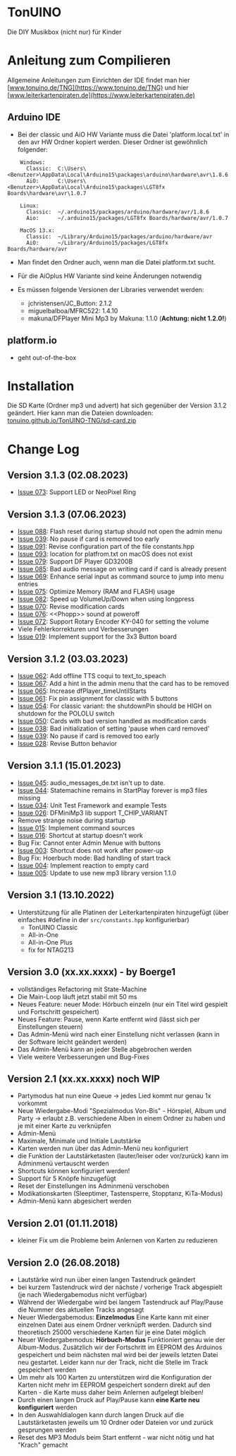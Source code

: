 # TonUINO
Die DIY Musikbox (nicht nur) für Kinder

# Anleitung zum Compilieren

Allgemeine Anleitungen zum Einrichten der IDE findet man hier [www.tonuino.de/TNG](https://www.tonuino.de/TNG) und hier [www.leiterkartenpiraten.de](https://www.leiterkartenpiraten.de)

## Arduino IDE
- Bei der classic und AiO HW Variante muss die Datei 'platform.local.txt' in den avr HW Ordner kopiert werden. Dieser Ordner ist gewöhnlich folgender:  

```
    Windows:  
      Classic:  C:\Users\<Benutzer>\AppData\Local\Arduino15\packages\arduino\hardware\avr\1.8.6
      AiO:      C:\Users\<Benutzer>\AppData\Local\Arduino15\packages\LGT8fx Boards\hardware\avr\1.0.7

    Linux:  
      Classic:  ~/.arduino15/packages/arduino/hardware/avr/1.8.6
      Aio:      ~/.arduino15/packages/LGT8fx Boards/hardware/avr/1.0.7

    MacOS 13.x:  
      Classic:  ~/Library/Arduino15/packages/arduino/hardware/avr
      AiO:      ~/Library/Arduino15/packages/LGT8fx Boards/hardware/avr
```

- Man findet den Ordner auch, wenn man die Datei platform.txt sucht.  

- Für die AiOplus HW Variante sind keine Änderungen notwendig  

- Es müssen folgende Versionen der Libraries verwendet werden:  
    - jchristensen/JC_Button: 2.1.2  
    - miguelbalboa/MFRC522: 1.4.10  
    - makuna/DFPlayer Mini Mp3 by Makuna: 1.1.0 (**Achtung: nicht 1.2.0!**)

## platform.io
- geht out-of-the-box

# Installation

Die SD Karte (Ordner mp3 und advert) hat sich gegenüber der Version 3.1.2 geändert. Hier kann man die Dateien downloaden: [tonuino.github.io/TonUINO-TNG/sd-card.zip](https://tonuino.github.io/TonUINO-TNG/sd-card.zip)

# Change Log

## Version 3.1.3 (02.08.2023)
- [Issue 073](https://github.com/tonuino/TonUINO-TNG/issues/73): Support LED or NeoPixel Ring

## Version 3.1.3 (07.06.2023)
- [Issue 088](https://github.com/tonuino/TonUINO-TNG/issues/88): Flash reset during startup should not open the admin menu
- [Issue 039](https://github.com/tonuino/TonUINO-TNG/issues/39): No pause if card is removed too early
- [Issue 091](https://github.com/tonuino/TonUINO-TNG/issues/91): Revise configuration part of the file constants.hpp
- [Issue 093](https://github.com/tonuino/TonUINO-TNG/issues/93): location for platfrom.txt on macOS does not exist
- [Issue 079](https://github.com/tonuino/TonUINO-TNG/issues/79): Support DF Player GD3200B
- [Issue 085](https://github.com/tonuino/TonUINO-TNG/issues/85): Bad audio message on writing card if card is already present
- [Issue 069](https://github.com/tonuino/TonUINO-TNG/issues/69): Enhance serial input as command source to jump into menu entries
- [Issue 075](https://github.com/tonuino/TonUINO-TNG/issues/75): Optimize Memory (RAM and FLASH) usage
- [Issue 082](https://github.com/tonuino/TonUINO-TNG/issues/82): Speed up VolumeUp/Down when using longpress
- [Issue 070](https://github.com/tonuino/TonUINO-TNG/issues/70): Revise modification cards
- [Issue 076](https://github.com/tonuino/TonUINO-TNG/issues/76): \<\<Phopp\>\> sound at poweroff
- [Issue 072](https://github.com/tonuino/TonUINO-TNG/issues/72): Support Rotary Encoder KY-040 for setting the volume
- Viele Fehlerkorrekturen und Verbesserungen
- [Issue 019](https://github.com/tonuino/TonUINO-TNG/issues/19): Implement support for the 3x3 Button board

## Version 3.1.2 (03.03.2023)
- [Issue 062](https://github.com/tonuino/TonUINO-TNG/issues/62): Add offline TTS coqui to text_to_speach
- [Issue 067](https://github.com/tonuino/TonUINO-TNG/issues/67): Add a hint in the admin menu that the card has to be removed
- [Issue 065](https://github.com/tonuino/TonUINO-TNG/issues/65): Increase dfPlayer_timeUntilStarts
- [Issue 061](https://github.com/tonuino/TonUINO-TNG/issues/61): Fix pin assignment for classic with 5 buttons
- [Issue 054](https://github.com/tonuino/TonUINO-TNG/issues/54): For classic variant: the shutdownPin should be HIGH on shutdown for the POLOLU switch
- [Issue 050](https://github.com/tonuino/TonUINO-TNG/issues/50): Cards with bad version handled as modification cards
- [Issue 038](https://github.com/tonuino/TonUINO-TNG/issues/38): Bad initialization of setting 'pause when card removed'
- [Issue 039](https://github.com/tonuino/TonUINO-TNG/issues/39): No pause if card is removed too early
- [Issue 028](https://github.com/tonuino/TonUINO-TNG/issues/28): Revise Button behavior

## Version 3.1.1 (15.01.2023)
- [Issue 045](https://github.com/tonuino/TonUINO-TNG/issues/45): audio_messages_de.txt isn't up to date.
- [Issue 044](https://github.com/tonuino/TonUINO-TNG/issues/44): Statemachine remains in StartPlay forever is mp3 files missing
- [Issue 034](https://github.com/tonuino/TonUINO-TNG/issues/34): Unit Test Framework and example Tests
- [Issue 026](https://github.com/tonuino/TonUINO-TNG/issues/26): DFMiniMp3 lib support T_CHIP_VARIANT
- Remove strange noise during startup
- [Issue 015](https://github.com/tonuino/TonUINO-TNG/issues/15): Implement command sources
- [Issue 016](https://github.com/tonuino/TonUINO-TNG/issues/16): Shortcut at startup doesn't work
- Bug Fix: Cannot enter Admin Menue with buttons
- [Issue 003](https://github.com/tonuino/TonUINO-TNG/issues/3): Shortcut does not work after power-up
- Bug Fix: Hoerbuch mode: Bad handling of start track
- [Issue 004](https://github.com/tonuino/TonUINO-TNG/issues/4): Implement reaction to empty card
- [Issue 005](https://github.com/tonuino/TonUINO-TNG/issues/5): Update to use new mp3 library version 1.1.0

## Version 3.1 (13.10.2022)
- Unterstützung für alle Platinen der Leiterkartenpiraten hinzugefügt (über einfaches #define in der `src/constants.hpp` konfigurierbar)
  - TonUINO Classic
  - All-in-One
  - All-in-One Plus
  - fix for NTAG213

## Version 3.0 (xx.xx.xxxx) - by Boerge1
- vollständiges Refactoring mit State-Machine
- Die Main-Loop läuft jetzt stabil mit 50 ms
- Neues Feature: neuer Mode: Hörbuch einzeln (nur ein Titel wird gespielt und Fortschritt gespeichert)
- Neues Feature: Pause, wenn Karte entfernt wird (lässt sich per Einstellungen steuern)
- Das Admin-Menü wird nach einer Einstellung nicht verlassen (kann in der Software leicht geändert werden)
- Das Admin-Menü kann an jeder Stelle abgebrochen werden
- Viele weitere Verbesserungen und Bug-Fixes

## Version 2.1 (xx.xx.xxxx) noch WIP
- Partymodus hat nun eine Queue -> jedes Lied kommt nur genau 1x vorkommt
- Neue Wiedergabe-Modi "Spezialmodus Von-Bis" - Hörspiel, Album und Party -> erlaubt z.B. verschiedene Alben in einem Ordner zu haben und je mit einer Karte zu verknüpfen
- Admin-Menü
- Maximale, Minimale und Initiale Lautstärke
- Karten werden nun über das Admin-Menü neu konfiguriert
- die Funktion der Lautstärketasten (lauter/leiser oder vor/zurück) kann im Adminmenü vertauscht werden
- Shortcuts können konfiguriert werden!
- Support für 5 Knöpfe hinzugefügt
- Reset der Einstellungen ins Adminmenü verschoben
- Modikationskarten (Sleeptimer, Tastensperre, Stopptanz, KiTa-Modus)
- Admin-Menü kann abgesichert werden

## Version 2.01 (01.11.2018)
- kleiner Fix um die Probleme beim Anlernen von Karten zu reduzieren

## Version 2.0 (26.08.2018)

- Lautstärke wird nun über einen langen Tastendruck geändert
- bei kurzem Tastendruck wird der nächste / vorherige Track abgespielt (je nach Wiedergabemodus nicht verfügbar)
- Während der Wiedergabe wird bei langem Tastendruck auf Play/Pause die Nummer des aktuellen Tracks angesagt
- Neuer Wiedergabemodus: **Einzelmodus**
  Eine Karte kann mit einer einzelnen Datei aus einem Ordner verknüpft werden. Dadurch sind theoretisch 25000 verschiedene Karten für je eine Datei möglich
- Neuer Wiedergabemodus: **Hörbuch-Modus**
  Funktioniert genau wie der Album-Modus. Zusätzlich wir der Fortschritt im EEPROM des Arduinos gespeichert und beim nächsten mal wird bei der jeweils letzten Datei neu gestartet. Leider kann nur der Track, nicht die Stelle im Track gespeichert werden
- Um mehr als 100 Karten zu unterstützen wird die Konfiguration der Karten nicht mehr im EEPROM gespeichert sondern direkt auf den Karten - die Karte muss daher beim Anlernen aufgelegt bleiben!
- Durch einen langen Druck auf Play/Pause kann **eine Karte neu konfiguriert** werden
- In den Auswahldialogen kann durch langen Druck auf die Lautstärketasten jeweils um 10 Ordner oder Dateien vor und zurück gesprungen werden
- Reset des MP3 Moduls beim Start entfernt - war nicht nötig und hat "Krach" gemacht
